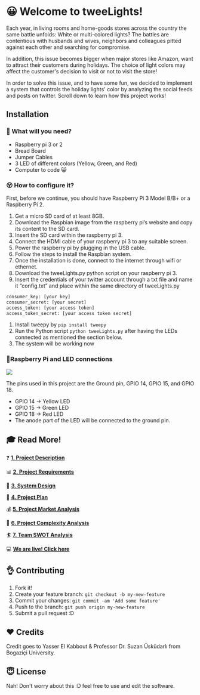 # :grinning: Welcome to tweeLights!

Each year, in living rooms and home-goods stores across the country the same battle unfolds: White or multi-colored lights? The battles are contentious with husbands and wives, neighbors and colleagues pitted against each other and searching for compromise.

In addition, this issue becomes bigger when major stores like Amazon, want to attract their customers during holidays. The choice of light colors may affect the customer's decision to visit or not to visit the store!

In order to solve this issue, and to have some fun, we decided to implement a system that controls the holiday lights' color by analyzing the social feeds and posts on twitter. Scroll down to learn how this project works!

## Installation

### :wrench: What will you need?
- Raspberry pi 3 or 2
- Bread Board
- Jumper Cables
- 3 LED of different colors (Yellow, Green, and Red)
- Computer to code 😸 



### :dizzy_face: How to configure it?
First, before we continue, you should have Raspberry Pi 3 Model B/B+ or a Raspberry Pi 2.

1. Get a micro SD card of at least 8GB.
1. Download the Raspbian image from the raspberry pi’s website and copy its content to the SD card.
1. Insert the SD card within the raspberry pi 3.
1. Connect the HDMI cable of your raspberry pi 3 to any suitable screen.
1. Power the raspberry pi by plugging in the USB cable.
1. Follow the steps to install the Raspbian system.
1. Once the installation is done, connect to the internet through wifi or ethernet.
1. Download the tweeLights.py python script on your raspberry pi 3.
1. Insert the credentials of your twitter account through a txt file and name it “config.txt” and place within the same directory of tweeLights.py 

```Python
consumer_key: [your key]
consumer_secret: [your secret]
access_token: [your access token]
access_token_secret: [your access token secret]
```

1. Install tweepy by `pip install tweepy`
1. Run the Python script `python tweeLights.py` after having the LEDs connected as mentioned the section below.
1. The system will be working now

### 🚀Raspberry Pi and LED connections

![](https://github.com/yasserkabbout/tweeLights/images/gpio-numbers-pi2.png?raw=true)

The pins used in this project are the Ground pin, GPIO 14, GPIO 15, and GPIO 18.

- GPIO 14 → Yellow LED
- GPIO 15 → Green LED
- GPIO 18 → Red LED
- The anode part of the LED will be connected to the ground pin.


## :mortar_board: Read More!

:question: **[1. Project Description](https://github.com/yasserkabbout/tweeLights/wiki/1.-Project-Description)**

:bar_chart: **[2. Project Requirements](https://github.com/yasserkabbout/tweeLights/wiki/2.-Project-Requirements-RSD)**

:art: **[3. System Design](https://github.com/yasserkabbout/tweeLights/wiki/3.-System-Design-Sketches)**

:dart: **[4. Project Plan](https://github.com/yasserkabbout/tweeLights/wiki/4.-Project-Plan)**

:moneybag: **[5. Project Market Analysis](https://github.com/yasserkabbout/tweeLights/wiki/5.-Project-Market-Analysis)**

:rocket: **[6. Project Complexity Analysis](https://github.com/yasserkabbout/tweeLights/wiki/6.-Project-Complexity-Analysis)**

:surfer: **[7. Team SWOT Analysis](https://github.com/yasserkabbout/tweeLights/wiki/7.-Project's-Team-SWOT-Analysis)**

:computer: **[We are live! Click here](http://tweelights.yasserkabbout.com/)**



## :ok_hand: Contributing

1. Fork it!
2. Create your feature branch: `git checkout -b my-new-feature`
3. Commit your changes: `git commit -am 'Add some feature'`
4. Push to the branch: `git push origin my-new-feature`
5. Submit a pull request :D


## :hearts: Credits

Credit goes to Yasser El Kabbout & Professor Dr. Suzan Üsküdarlı from Bogaziçi University.

## :innocent: License

Nah! Don't worry about this :D feel free to use and edit the software.
